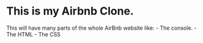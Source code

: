 This is my Airbnb Clone.
=========================
This will have many parts of the whole AirBnb website like:
     - The console.
     - The HTML
     - The CSS
